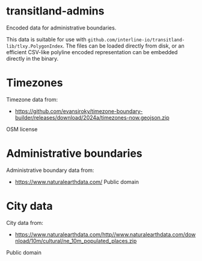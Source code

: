 # transitland-admins

Encoded data for administrative boundaries.

This data is suitable for use with `github.com/interline-io/transitland-lib/tlxy.PolygonIndex`. The files can be loaded directly from disk, or an efficient CSV-like polyline encoded representation can be embedded directly in the binary.

# Timezones

Timezone data from:
- https://github.com/evansiroky/timezone-boundary-builder/releases/download/2024a/timezones-now.geojson.zip

OSM license

# Administrative boundaries

Administrative boundary data from:
- https://www.naturalearthdata.com/
Public domain

# City data

City data from:
- https://www.naturalearthdata.com/http//www.naturalearthdata.com/download/10m/cultural/ne_10m_populated_places.zip

Public domain